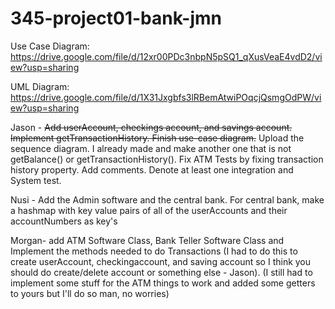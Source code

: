 # 345-project01-bank-jmn

Use Case Diagram: https://drive.google.com/file/d/12xr00PDc3nbpN5pSQ1_qXusVeaE4vdD2/view?usp=sharing

UML Diagram: https://drive.google.com/file/d/1X31Jxgbfs3lRBemAtwiPOqcjQsmgOdPW/view?usp=sharing

Jason - ~~Add userAccount, checkings account, and savings account. Implement getTransactionHistory. Finish use-case diagram.~~ Upload the sequence diagram. I already made and make another one that is not getBalance() or getTransactionHistory(). Fix ATM Tests by fixing transaction history property. Add comments. Denote at least one integration and System test.

Nusi - Add the Admin software and the central bank. For central bank, make a hashmap with key value pairs of all of the userAccounts and their accountNumbers as key's

Morgan- add ATM Software Class, Bank Teller Software Class and Implement the methods needed to do Transactions (I had to do this to create userAccount, checkingaccount, and saving account so I think you should do create/delete account or something else - Jason). (I still had to implement some stuff for the ATM things to work and added some getters to yours but I'll do so man, no worries)
